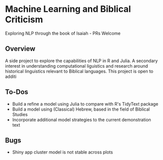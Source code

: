 # Machine Learning and Biblical Criticism
Exploring NLP through the book of Isaiah - PRs Welcome

## Overview
A side project to explore the capabilities of NLP in R and Julia. A secondary interest in understanding computational liguistics and research around historical linguistics relevant to Biblical languages. This project is open to additi

## To-Dos
- Build a refine a model using Julia to compare with R's TidyText package
- Build a model using (Classical) Hebrew, based in the field of Biblical Studies
- Incorporate additional model strategies to the current demonstration text

## Bugs
- Shiny app cluster model is not stable across plots
